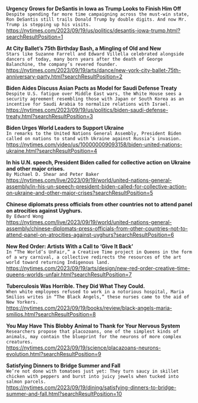 **Urgency Grows for DeSantis in Iowa as Trump Looks to Finish Him Off**\
`Despite spending far more time campaigning across the must-win state, Ron DeSantis still trails Donald Trump by double digits. And now Mr. Trump is stepping up his visits.`\
https://nytimes.com/2023/09/19/us/politics/desantis-iowa-trump.html?searchResultPosition=1

**At City Ballet’s 75th Birthday Bash, a Mingling of Old and New**\
`Stars like Suzanne Farrell and Edward Villella celebrated alongside dancers of today, many born years after the death of George Balanchine, the company’s revered founder.`\
https://nytimes.com/2023/09/19/arts/dance/new-york-city-ballet-75th-anniversary-party.html?searchResultPosition=2

**Biden Aides Discuss Asian Pacts as Model for Saudi Defense Treaty**\
`Despite U.S. fatigue over Middle East wars, the White House sees a security agreement resembling those with Japan or South Korea as an incentive for Saudi Arabia to normalize relations with Israel.`\
https://nytimes.com/2023/09/19/us/politics/biden-saudi-defense-treaty.html?searchResultPosition=3

**Biden Urges World Leaders to Support Ukraine**\
`In remarks to the United Nations General Assembly, President Biden called on nations to stand with Ukraine against Russia’s invasion.`\
https://nytimes.com/video/us/100000009093158/biden-united-nations-ukraine.html?searchResultPosition=4

**In his U.N. speech, President Biden called for collective action on Ukraine and other major crises.**\
`By Michael D. Shear and Peter Baker`\
https://nytimes.com/live/2023/09/19/world/united-nations-general-assembly/in-his-un-speech-president-biden-called-for-collective-action-on-ukraine-and-other-major-crises?searchResultPosition=5

**Chinese diplomats press officials from other countries not to attend panel on atrocities against Uyghurs.**\
`By Edward Wong`\
https://nytimes.com/live/2023/09/19/world/united-nations-general-assembly/chinese-diplomats-press-officials-from-other-countries-not-to-attend-panel-on-atrocities-against-uyghurs?searchResultPosition=6

**New Red Order: Artists With a Call to ‘Give It Back’**\
`In “The World’s UnFair,” a Creative Time project in Queens in the form of a wry carnival, a collective redirects the resources of the art world toward returning Indigenous land.`\
https://nytimes.com/2023/09/19/arts/design/new-red-order-creative-time-queens-worlds-unfair.html?searchResultPosition=7

**Tuberculosis Was Horrible. They Did What They Could.**\
`When white employees refused to work in a notorious hospital, Maria Smilios writes in “The Black Angels,” these nurses came to the aid of New Yorkers.`\
https://nytimes.com/2023/09/19/books/review/black-angels-maria-smilios.html?searchResultPosition=8

**You May Have This Blobby Animal to Thank for Your Nervous System**\
`Researchers propose that placozoans, one of the simplest kinds of animals, may contain the blueprint for the neurons of more complex creatures.`\
https://nytimes.com/2023/09/19/science/placazoans-neurons-evolution.html?searchResultPosition=9

**Satisfying Dinners to Bridge Summer and Fall**\
`We’re not done with tomatoes just yet: They turn saucy in skillet chicken with peppers and burst into juicy jewels when tucked into salmon parcels.`\
https://nytimes.com/2023/09/19/dining/satisfying-dinners-to-bridge-summer-and-fall.html?searchResultPosition=10

